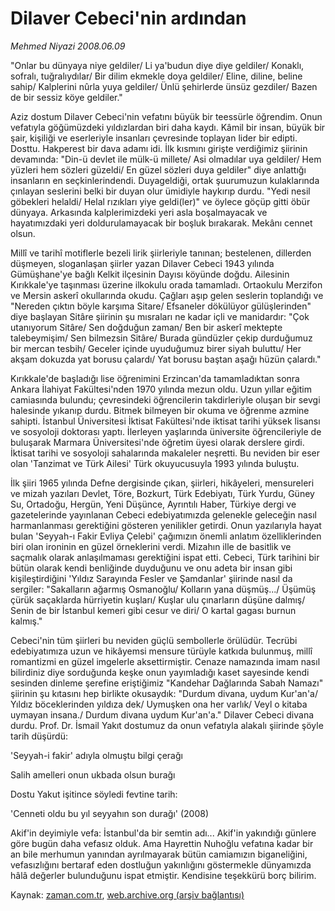 # Dilaver Cebeci'nin ardından

*Mehmed Niyazi 2008.06.09*

<tr><td class="metin" colspan="2" style="padding-top: 20px; padding-left: 5px; padding-right: 10px;">"Onlar bu dünyaya niye geldiler/ Li ya'budun diye diye geldiler/ Konaklı, sofralı, tuğralıydılar/ Bir dilim ekmekle doya geldiler/ Eline, diline, beline sahip/ Kalplerini nûrla yuya geldiler/ Ünlü şehirlerde ünsüz gezdiler/ Bazen de bir sessiz köye geldiler."</td></tr><tr><td class="metin" colspan="2" style="padding-top: 20px; padding-left: 5px; padding-right: 10px;"><p>Aziz dostum Dilaver Cebeci'nin vefatını büyük bir teessürle öğrendim. Onun vefatıyla göğümüzdeki yıldızlardan biri daha kaydı. Kâmil bir insan, büyük bir şair, kişiliği ve eserleriyle insanları çevresinde toplayan lider bir edipti. Dosttu. Hakperest bir dava adamı idi. İlk kısmını girişte verdiğimiz şiirinin devamında: "Din-ü devlet ile mülk-ü millete/ Asi olmadılar uya geldiler/ Hem yüzleri hem sözleri güzeldi/ En güzel sözleri duya geldiler" diye anlattığı insanların en seçkinlerindendi. Duyageldiği, ortak şuurumuzun kulaklarında çınlayan seslerini belki bir duyan olur ümidiyle haykırıp durdu. "Yedi nesil göbekleri helaldi/ Helal rızıkları yiye geldi(ler)" ve öylece göçüp gitti öbür dünyaya. Arkasında kalplerimizdeki yeri asla boşalmayacak ve hayatımızdaki yeri doldurulamayacak bir boşluk bırakarak. Mekânı cennet olsun.
<p>Millî ve tarihî motiflerle bezeli lirik şiirleriyle tanınan; bestelenen, dillerden düşmeyen, sloganlaşan şiirler yazan Dilaver Cebeci 1943 yılında Gümüşhane'ye bağlı Kelkit ilçesinin Dayısı köyünde doğdu. Ailesinin Kırıkkale'ye taşınması üzerine ilkokulu orada tamamladı. Ortaokulu Merzifon ve Mersin askerî okullarında okudu. Çağları aşıp gelen seslerin toplandığı ve "Nereden çıktın böyle karşıma Sitare/ Efsaneler dökülüyor gülüşlerinden" diye başlayan Sitâre şiirinin şu mısraları ne kadar içli ve manidardır: "Çok utanıyorum Sitâre/ Sen doğduğun zaman/ Ben bir askerî mektepte talebeymişim/ Sen bilmezsin Sitâre/ Burada gündüzler çekip durduğumuz bir mercan tesbih/ Geceler içinde uyuduğumuz birer siyah buluttu/ Her akşam dokuzda yat borusu çalardı/ Yat borusu baştan aşağı hüzün çalardı."
<p>Kırıkkale'de başladığı lise öğrenimini Erzincan'da tamamladıktan sonra Ankara İlahiyat Fakültesi'nden 1970 yılında mezun oldu. Uzun yıllar eğitim camiasında bulundu; çevresindeki öğrencilerin takdirleriyle oluşan bir sevgi halesinde yıkanıp durdu. Bitmek bilmeyen bir okuma ve öğrenme azmine sahipti. İstanbul Üniversitesi İktisat Fakültesi'nde iktisat tarihi yüksek lisansı ve sosyoloji doktorası yaptı. İlerleyen yaşlarında üniversite öğrencileriyle de buluşarak Marmara Üniversitesi'nde öğretim üyesi olarak derslere girdi. İktisat tarihi ve sosyoloji sahalarında makaleler neşretti. Bu neviden bir eser olan 'Tanzimat ve Türk Ailesi' Türk okuyucusuyla 1993 yılında buluştu. 
<p>İlk şiiri 1965 yılında Defne dergisinde çıkan, şiirleri, hikâyeleri, mensureleri ve mizah yazıları Devlet, Töre, Bozkurt, Türk Edebiyatı, Türk Yurdu, Güney Su, Ortadoğu, Hergün, Yeni Düşünce, Ayrıntılı Haber, Türkiye dergi ve gazetelerinde yayınlanan Cebeci edebiyatımızda gelenekle geleceğin nasıl harmanlanması gerektiğini gösteren yenilikler getirdi. Onun yazılarıyla hayat bulan 'Seyyah-ı Fakir Evliya Çelebi' çağımızın önemli anlatım özelliklerinden biri olan ironinin en güzel örneklerini verdi. Mizahın ille de basitlik ve saçmalık olarak anlaşılmaması gerektiğini ispat etti. Cebeci, Türk tarihini bir bütün olarak kendi benliğinde duyduğunu ve onu adeta bir insan gibi kişileştirdiğini 'Yıldız Sarayında Fesler ve Şamdanlar' şiirinde nasıl da sergiler: "Sakalların ağarmış Osmanoğlu/ Kolların yana düşmüş.../ Üşümüş çürük saçaklarda hürriyetin kuşları/ Kuşlar ulu çınarların düşüne dalmış/ Senin de bir İstanbul kemeri gibi cesur ve diri/ O kartal gagası burnun kalmış." 
<p>Cebeci'nin tüm şiirleri bu neviden güçlü sembollerle örülüdür. Tecrübi edebiyatımıza uzun ve hikâyemsi mensure türüyle katkıda bulunmuş, millî romantizmi en güzel imgelerle aksettirmiştir. Cenaze namazında imam nasıl bilirdiniz diye sorduğunda keşke onun yayımladığı kaset sayesinde kendi sesinden dinleme şerefine eriştiğimiz "Kandehar Dağlarında Sabah Namazı" şiirinin şu kıtasını hep birlikte okusaydık: "Durdum divana, uydum Kur'an'a/ Yıldız böceklerinden yıldıza dek/ Uymuşken ona her varlık/ Veyl o kitaba uymayan insana./ Durdum divana uydum Kur'an'a." Dilaver Cebeci divana durdu. Prof. Dr. İsmail Yakıt dostumuz da onun vefatıyla alakalı şiirinde şöyle tarih düşürdü: 
<p>'Seyyah-i fakir' adıyla olmuştu bilgi çerağı
<p>Salih amelleri onun ukbada olsun burağı
<p>Dostu Yakut işitince söyledi fevtine tarih:
<p>'Cenneti oldu bu yıl seyyahın son durağı' (2008)
<p>Akif'in deyimiyle vefa: İstanbul'da bir semtin adı... Akif'in yakındığı günlere göre bugün daha vefasız olduk. Ama Hayrettin Nuhoğlu vefatına kadar bir an bile merhumun yanından ayrılmayarak bütün camiamızın biganeliğini, vefasızlığını bertaraf eden dostluğun yakınlığını göstermekle dünyamızda hâlâ değerler bulunduğunu ispat etmiştir. Kendisine teşekkürü borç bilirim.<br/></p></p></p></p></p></p></p></p></p></p></td></tr>

Kaynak: [zaman.com.tr](http://zaman.com.tr/yazar.do?yazino=699769), [web.archive.org (arşiv bağlantısı)](http://web.archive.org/web/20080714120005/http://www.zaman.com.tr:80/yazar.do?yazino=699769)
